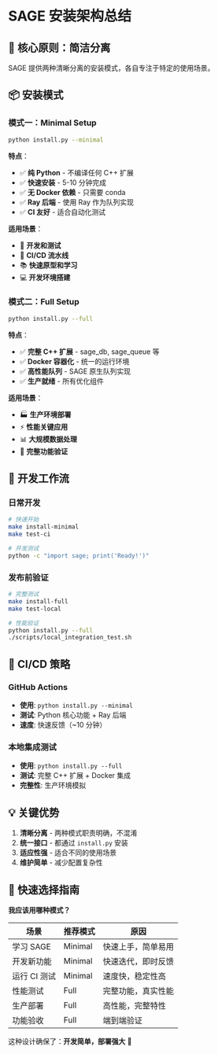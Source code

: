 # SAGE 安装架构总结

## 🎯 核心原则：简洁分离

SAGE 提供两种清晰分离的安装模式，各自专注于特定的使用场景。

## 📦 安装模式

### 模式一：Minimal Setup
```bash
python install.py --minimal
```

**特点**：
- ✅ **纯 Python** - 不编译任何 C++ 扩展
- ✅ **快速安装** - 5-10 分钟完成
- ✅ **无 Docker 依赖** - 只需要 conda
- ✅ **Ray 后端** - 使用 Ray 作为队列实现
- ✅ **CI 友好** - 适合自动化测试

**适用场景**：
- 🧪 **开发和测试**
- 🚀 **CI/CD 流水线**
- 📚 **快速原型和学习**
- 💻 **开发环境搭建**

### 模式二：Full Setup  
```bash
python install.py --full
```

**特点**：
- ✅ **完整 C++ 扩展** - sage_db, sage_queue 等
- ✅ **Docker 容器化** - 统一的运行环境
- ✅ **高性能队列** - SAGE 原生队列实现
- ✅ **生产就绪** - 所有优化组件

**适用场景**：
- 🏭 **生产环境部署**
- ⚡ **性能关键应用**
- 📊 **大规模数据处理**
- 🔬 **完整功能验证**

## 🔄 开发工作流

### 日常开发
```bash
# 快速开始
make install-minimal
make test-ci

# 开发测试
python -c "import sage; print('Ready!')"
```

### 发布前验证
```bash
# 完整测试
make install-full
make test-local

# 性能验证
python install.py --full
./scripts/local_integration_test.sh
```

## 🚦 CI/CD 策略

### GitHub Actions
- **使用**: `python install.py --minimal`
- **测试**: Python 核心功能 + Ray 后端
- **速度**: 快速反馈（~10 分钟）

### 本地集成测试
- **使用**: `python install.py --full`
- **测试**: 完整 C++ 扩展 + Docker 集成
- **完整性**: 生产环境模拟

## 💡 关键优势

1. **清晰分离** - 两种模式职责明确，不混淆
2. **统一接口** - 都通过 `install.py` 安装
3. **适应性强** - 适合不同的使用场景
4. **维护简单** - 减少配置复杂性

## 🚀 快速选择指南

**我应该用哪种模式？**

| 场景 | 推荐模式 | 原因 |
|------|----------|------|
| 学习 SAGE | Minimal | 快速上手，简单易用 |
| 开发新功能 | Minimal | 快速迭代，即时反馈 |
| 运行 CI 测试 | Minimal | 速度快，稳定性高 |
| 性能测试 | Full | 完整功能，真实性能 |
| 生产部署 | Full | 高性能，完整特性 |
| 功能验收 | Full | 端到端验证 |

这种设计确保了：**开发简单，部署强大** 🎯
